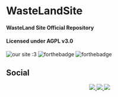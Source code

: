 # WasteLandSite
#### WasteLand Site Official Repository
#### Licensed under AGPL v3.0
![our site :3](https://forthebadge.com/images/featured/featured-uses-html.svg)
![forthebadge](https://forthebadge.com/images/badges/uses-css.svg)
![forthebadge](https://forthebadge.com/images/badges/uses-js.svg)

## Social
<p align="center">
    <a href="https://discord.gg/UBaauaN">
        <img src="https://img.shields.io/badge/Discord-%235865F2.svg?&logo=discord&logoColor=white">
            </a>
    <a href="https://mastodon.social/@wlorigin">
        <img src="https://img.shields.io/mastodon/follow/112151761663236004">
            </a>
    <a href="https://mastodon.social/@SpiritOTHawk">
        <img src="https://img.shields.io/mastodon/follow/110688157603004224">
            </a>
</p>